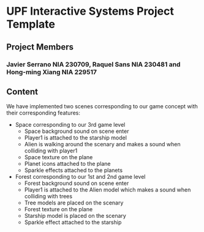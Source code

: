 # UPF Interactive Systems Project Template
##  Project Members
### Javier Serrano NIA 230709, Raquel Sans NIA 230481 and Hong-ming Xiang NIA 229517
## Content
We have implemented two scenes corresponding to our game concept with their corresponding features:
* Space corresponding to our 3rd game level
  * Space background sound on scene enter
  * Player1 is attached to the starship model
  * Alien is walking around the scenary and makes a sound when colliding with player1
  * Space texture on the plane
  * Planet icons attached to the plane
  * Sparkle effects attached to the planets
* Forest corresponding to our 1st and 2nd game level
  * Forest background sound on scene enter
  * Player1 is attached to the Alien model which makes a sound when colliding with trees
  * Tree models are placed on the scenary 
  * Forest texture on the plane
  * Starship model is placed on the scenary
  * Sparkle effect attached to the starship 
